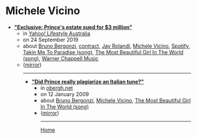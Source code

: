 # Michele Vicino

 - [**"Exclusive: Prince's estate sued for $3 million"**](https://au.lifestyle.yahoo.com/princes-estate-sued-for-3-million-053919372.html)<ul><li>in [Yahoo! Lifestyle Australia](https://au.lifestyle.yahoo.com/)</li><li>on 24 September 2019</li><li>about [Bruno Bergonzi](../../topics/bruno-bergonzi/index.md), [contract](../../topics/contract/index.md), [Jay Rolandi](../../topics/jay-rolandi/index.md), [Michele Vicino](../../topics/michele-vicino/index.md), [Spotify](../../topics/spotify/index.md), [Takin Me To Paradise (song)](../../topics/song/takin-me-to-paradise/index.md), [The Most Beautiful Girl In The World (song)](../../topics/song/the-most-beautiful-girl-in-the-world/index.md), [Warner Chappell Music](../../topics/warner-chappell-music/index.md)</li><li>([mirror](https://web.archive.org/web/*/https://au.lifestyle.yahoo.com/princes-estate-sued-for-3-million-053919372.html))</li><ul>

----

 - [**"Did Prince really plagiarize an Italian tune?"**](https://obergh.net/songoffire/2009/01/12/did-prince-really-plagiarize-an-italian-tune/)<ul><li>in [obergh.net](https://obergh.net/)</li><li>on 12 January 2009</li><li>about [Bruno Bergonzi](../../topics/bruno-bergonzi/index.md), [Michele Vicino](../../topics/michele-vicino/index.md), [The Most Beautiful Girl In The World (song)](../../topics/song/the-most-beautiful-girl-in-the-world/index.md)</li><li>([mirror](https://web.archive.org/web/*/https://obergh.net/songoffire/2009/01/12/did-prince-really-plagiarize-an-italian-tune/))</li><ul>

----

[Home](../index.md)
